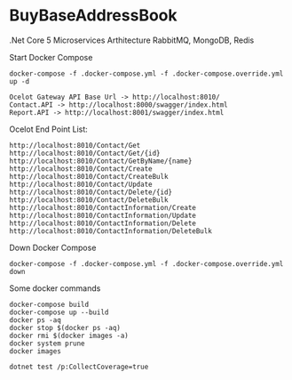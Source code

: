 # BuyBaseAddressBook
.Net Core 5 Microservices Arthitecture RabbitMQ, MongoDB, Redis  


Start Docker Compose
```
docker-compose -f .docker-compose.yml -f .docker-compose.override.yml up -d
```

```
Ocelot Gateway API Base Url -> http://localhost:8010/
Contact.API -> http://localhost:8000/swagger/index.html
Report.API -> http://localhost:8001/swagger/index.html
```

Ocelot End Point List:  

```
http://localhost:8010/Contact/Get
http://localhost:8010/Contact/Get/{id}
http://localhost:8010/Contact/GetByName/{name}
http://localhost:8010/Contact/Create
http://localhost:8010/Contact/CreateBulk
http://localhost:8010/Contact/Update
http://localhost:8010/Contact/Delete/{id}
http://localhost:8010/Contact/DeleteBulk
http://localhost:8010/ContactInformation/Create
http://localhost:8010/ContactInformation/Update
http://localhost:8010/ContactInformation/Delete
http://localhost:8010/ContactInformation/DeleteBulk
```


Down Docker Compose
```
docker-compose -f .docker-compose.yml -f .docker-compose.override.yml down  
```

Some docker commands
```
docker-compose build
docker-compose up --build
docker ps -aq
docker stop $(docker ps -aq)
docker rmi $(docker images -a)
docker system prune
docker images
```
```
dotnet test /p:CollectCoverage=true
```
